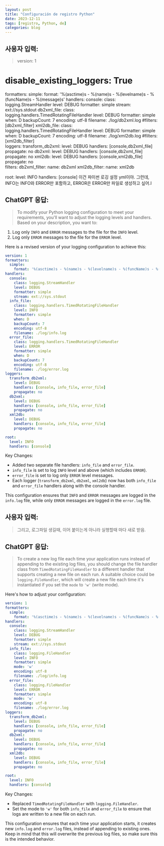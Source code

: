 ```yaml
---
layout: post
title: "Configuración de registro Python"
date: 2023-12-11
tags: [registro, Python, de]
categories: blog
---
```


## 사용자 입력:
> version: 1
# disable_existing_loggers: True
formatters:
  simple:
    format: '%(asctime)s - %(name)s - %(levelname)s - %(funcName)s - %(message)s'
handlers:
  console:
    class: logging.StreamHandler
    level: DEBUG
    formatter: simple
    stream: ext://sys.stdout
  db2xml_file:
    class: logging.handlers.TimedRotatingFileHandler
    level: DEBUG
    formatter: simple
    when: D
    backupCount: 7
    encoding: utf-8
    filename: ./log/db2xml.log
    #filters: [db2xml_filter]
  xml2db_file:
    class: logging.handlers.TimedRotatingFileHandler
    level: DEBUG
    formatter: simple
    when: D
    backupCount: 7
    encoding: utf-8
    filename: ./log/xml2db.log
    #filters: [xml2db_filter]    
loggers:
  transform_db2xml:
    level: DEBUG
    handlers: [console,db2xml_file]
    propagate: no
  db2xml:
    level: DEBUG
    handlers: [console,db2xml_file]
    propagate: no
  xml2db:
    level: DEBUG
    handlers: [console,xml2db_file]
    propagate: no       
filters:
  db2xml_filter: 
    name: db2xml
  xml2db_filter: 
    name: xml2db

root:
  level: INFO
  handlers: [console]   이건 파이썬 로깅 설정 yml이야. 그런데,   INFO는 INFO와 ERROR만 포함하고, ERROR은 ERROR만 파일로 생성하고 싶어.I

## ChatGPT 응답:
> To modify your Python logging configuration to meet your requirements, you'll want to adjust the logging levels and handlers. Based on your description, you want to:

1. Log only `INFO` and `ERROR` messages to the file for the `INFO` level.
2. Log only `ERROR` messages to the file for the `ERROR` level.

Here is a revised version of your logging configuration to achieve this:

```yaml
version: 1
formatters:
  simple:
    format: '%(asctime)s - %(name)s - %(levelname)s - %(funcName)s - %(message)s'
handlers:
  console:
    class: logging.StreamHandler
    level: DEBUG
    formatter: simple
    stream: ext://sys.stdout
  info_file:
    class: logging.handlers.TimedRotatingFileHandler
    level: INFO
    formatter: simple
    when: D
    backupCount: 7
    encoding: utf-8
    filename: ./log/info.log
  error_file:
    class: logging.handlers.TimedRotatingFileHandler
    level: ERROR
    formatter: simple
    when: D
    backupCount: 7
    encoding: utf-8
    filename: ./log/error.log
loggers:
  transform_db2xml:
    level: DEBUG
    handlers: [console, info_file, error_file]
    propagate: no
  db2xml:
    level: DEBUG
    handlers: [console, info_file, error_file]
    propagate: no
  xml2db:
    level: DEBUG
    handlers: [console, info_file, error_file]
    propagate: no

root:
  level: INFO
  handlers: [console]
```

Key Changes:

- Added two separate file handlers: `info_file` and `error_file`.
- `info_file` is set to log `INFO` level and above (which includes `ERROR`).
- `error_file` is set to log only `ERROR` level messages.
- Each logger (`transform_db2xml`, `db2xml`, `xml2db`) now has both `info_file` and `error_file` handlers along with the console handler.

This configuration ensures that `INFO` and `ERROR` messages are logged in the `info.log` file, while only `ERROR` messages are logged in the `error.log` file.

## 사용자 입력:
> 그리고, 로그파일 생길때, 이어 붙이는게 아니라 실행할때 마다 새로 받음.

## ChatGPT 응답:
> To create a new log file each time your application runs instead of appending to the existing log files, you should change the file handler class from `TimedRotatingFileHandler` to a different handler that supports creating a new file on each run. A suitable choice could be `logging.FileHandler`, which will create a new file each time it's instantiated if you set the `mode` to `'w'` (write mode).

Here's how to adjust your configuration:

```yaml
version: 1
formatters:
  simple:
    format: '%(asctime)s - %(name)s - %(levelname)s - %(funcName)s - %(message)s'
handlers:
  console:
    class: logging.StreamHandler
    level: DEBUG
    formatter: simple
    stream: ext://sys.stdout
  info_file:
    class: logging.FileHandler
    level: INFO
    formatter: simple
    mode: 'w'
    encoding: utf-8
    filename: ./log/info.log
  error_file:
    class: logging.FileHandler
    level: ERROR
    formatter: simple
    mode: 'w'
    encoding: utf-8
    filename: ./log/error.log
loggers:
  transform_db2xml:
    level: DEBUG
    handlers: [console, info_file, error_file]
    propagate: no
  db2xml:
    level: DEBUG
    handlers: [console, info_file, error_file]
    propagate: no
  xml2db:
    level: DEBUG
    handlers: [console, info_file, error_file]
    propagate: no

root:
  level: INFO
  handlers: [console]
```

Key Changes:

- Replaced `TimedRotatingFileHandler` with `logging.FileHandler`.
- Set the mode to `'w'` for both `info_file` and `error_file` to ensure that logs are written to a new file on each run.

This configuration ensures that each time your application starts, it creates new `info.log` and `error.log` files, instead of appending to existing ones. Keep in mind that this will overwrite the previous log files, so make sure this is the intended behavior.

